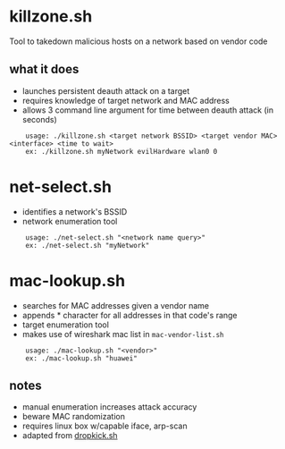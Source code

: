 # killzone.sh
Tool to takedown malicious hosts on a network based on vendor code

## what it does
- launches persistent deauth attack on a target
- requires knowledge of target network and MAC address
- allows 3 command line argument for time between deauth attack (in seconds)

```
    usage: ./killzone.sh <target network BSSID> <target vendor MAC> <interface> <time to wait>
    ex: ./killzone.sh myNetwork evilHardware wlan0 0
```

# net-select.sh
- identifies a network's BSSID
- network enumeration tool

```
    usage: ./net-select.sh "<network name query>"
    ex: ./net-select.sh "myNetwork"
```

# mac-lookup.sh
- searches for MAC addresses given a vendor name
- appends * character for all addresses in that code's range
- target enumeration tool
- makes use of wireshark mac list in `mac-vendor-list.sh`

```
    usage: ./mac-lookup.sh "<vendor>"
    ex: ./mac-lookup.sh "huawei"
```

## notes
- manual enumeration increases attack accuracy
- beware MAC randomization
- requires linux box w/capable iface, arp-scan
- adapted from [dropkick.sh](http://julianoliver.com/output/log_2014-05-30_20-52) 
